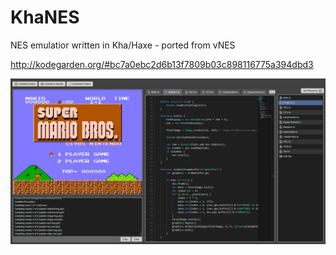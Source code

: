# KhaNES
NES emulatior written in Kha/Haxe - ported from vNES 

http://kodegarden.org/#bc7a0ebc2d6b13f7809b03c898116775a394dbd3

![Screenshot](khanes.jpg)
